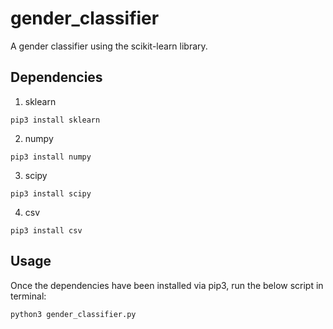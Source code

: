 # gender_classifier
A gender classifier using the scikit-learn library. 

## Dependencies

1. sklearn 

```
pip3 install sklearn
```

2. numpy 

```
pip3 install numpy
```

3. scipy 

```
pip3 install scipy
```

4. csv 

```
pip3 install csv
```

## Usage

Once the dependencies have been installed via pip3, run the below script in terminal:

```
python3 gender_classifier.py
```

